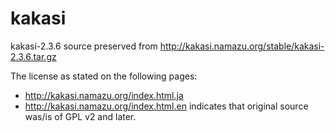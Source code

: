 # kakasi
kakasi-2.3.6 source preserved from http://kakasi.namazu.org/stable/kakasi-2.3.6.tar.gz

The license as stated on the following pages:
- http://kakasi.namazu.org/index.html.ja
- http://kakasi.namazu.org/index.html.en
indicates that original source was/is of GPL v2 and later.


